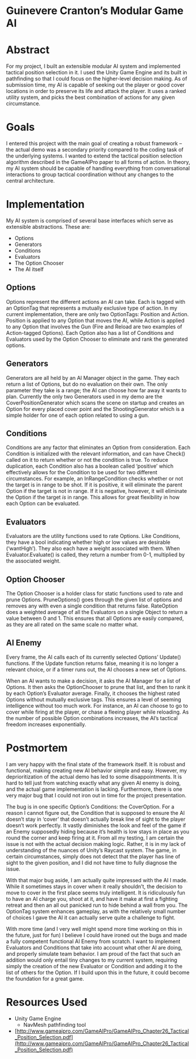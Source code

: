 # Guinevere Cranton’s Modular Game AI

# Abstract

For my project, I built an extensible modular AI system and implemented tactical position selection in it. I used the Unity Game Engine and its built in pathfinding so that I could focus on the higher-level decision making. As of submission time, my AI is capable of seeking out the player or good cover locations in order to preserve its life and attack the player. It uses a ranked utility system, and picks the best combination of actions for any given circumstance.


# Goals

I entered this project with the main goal of creating a robust framework – the actual demo was a secondary priority compared to the coding task of the underlying systems. I wanted to extend the tactical position selection algorithm described in the GameAIPro paper to all forms of action. In theory, my AI system should be capable of handling everything from conversational interactions to group tactical coordination without any changes to the central architecture.


# Implementation

My AI system is comprised of several base interfaces which serve as extensible abstractions. These are:



* Options
* Generators
* Conditions
* Evaluators
* The Option Chooser
* The AI itself


## Options

Options represent the different actions an AI can take. Each is tagged with an OptionTag that represents a mutually exclusive type of action. In my current implementation, there are only two OptionTags: Position and Action. Position is applied to any Option that moves the AI, while Action is applied to any Option that involves the Gun (Fire and Reload are two examples of Action-tagged Options). Each Option also has a list of Conditions and Evaluators used by the Option Chooser to eliminate and rank the generated options.


## Generators

Generators are all held by an AI Manager object in the game. They each return a list of Options, but do no evaluation on their own. The only parameter they take is a range; the AI can choose how far away it wants to plan. Currently the only two Generators used in my demo are the CoverPositionGenerator which scans the scene on startup and creates an Option for every placed cover point and the ShootingGenerator which is a simple holder for one of each option related to using a gun.


## Conditions

Conditions are any factor that eliminates an Option from consideration. Each Condition is initialized with the relevant information, and can have Check() called on it to return whether or not the condition is true. To reduce duplication, each Condition also has a boolean called ‘positive’ which effectively allows for the Condition to be used for two different circumstances. For example, an InRangeCondition checks whether or not the target is in range to be shot. If it is positive, it will eliminate the parent Option if the target is not in range. If it is negative, however, it will eliminate the Option if the target _is_ in range. This allows for great flexibility in how each Option can be evaluated.


## Evaluators

Evaluators are the utility functions used to rate Options. Like Conditions, they have a bool indicating whether high or low values are desirable (‘wantHigh’). They also each have a weight associated with them. When Evaluator.Evaluate() is called, they return a number from 0-1, multiplied by the associated weight.


## Option Chooser

The Option Chooser is a holder class for static functions used to rate and prune Options. PruneOptions() goes through the given list of options and removes any with even a single condition that returns false. RateOption does a weighted average of all the Evaluators on a single Object to return a value between 0 and 1. This ensures that all Options are easily compared, as they are all rated on the same scale no matter what. 


## AI Enemy

Every frame, the AI calls each of its currently selected Options’ Update() functions. If the Update function returns false, meaning it is no longer a relevant choice, or if a timer runs out, the AI chooses a new set of Options. 

When an AI wants to make a decision, it asks the AI Manager for a list of Options. It then asks the OptionChooser to prune that list, and then to rank it by each Option’s Evaluator average. Finally, it chooses the highest rated Options without mutually exclusive tags. This ensures a level of seeming intelligence without too much work. For instance, an AI can choose to go to cover while firing at the player, or chase a fleeing player while reloading. As the number of possible Option combinations increases, the AI’s tactical freedom increases exponentially.


# Postmortem

I am very happy with the final state of the framework itself. It is robust and functional, making creating new AI behavior simple and easy. However, my deprioritization of the actual demo has led to some disappointments. It is hard to tell just from watching exactly what any given AI enemy is doing, and the actual game implementation is lacking. Furthermore, there is one very major bug that I could not iron out in time for the project presentation.

The bug is in one specific Option’s Conditions: the CoverOption. For a reason I cannot figure out, the Condition that is supposed to ensure the AI doesn’t stay in ‘cover’ that doesn’t actually break line of sight to the player doesn’t work perfectly. It vastly diminishes the look and feel of the game if an Enemy supposedly hiding because it’s health is low stays in place as you round the corner and keep firing at it. From all my testing, I am certain the issue is not with the actual decision making logic. Rather, it is in my lack of understanding of the nuances of Unity’s Raycast system. The game, in certain circumstances, simply does not detect that the player has line of sight to the given position, and I did not have time to fully diagnose the issue.

With that major bug aside, I am actually quite impressed with the AI I made. While it sometimes stays in cover when it really shouldn’t, the decision to move to cover in the first place seems truly intelligent. It is ridiculously fun to have an AI charge you, shoot at it, and have it make at first a fighting retreat and then an all out panicked run to hide behind a wall from you. The OptionTag system enhances gameplay, as with the relatively small number of choices I gave the AI it can actually serve quite a challenge to fight.

With more time (and I very well might spend more time working on this in the future, just for fun) I believe I could have ironed out the bugs and made a fully competent functional AI Enemy from scratch. I want to implement Evaluators and Conditions that take into account what other AI are doing, and properly simulate team behavior. I am proud of the fact that such an addition would only entail tiny changes to my current system, requiring simply the creation of the new Evaluator or Condition and adding it to the list of others for the Option. If I build upon this in the future, it could become the foundation for a great game.


# Resources Used



* Unity Game Engine
    * NavMesh pathfinding tool
* [http://www.gameaipro.com/GameAIPro/GameAIPro_Chapter26_Tactical_Position_Selection.pdf](http://www.gameaipro.com/GameAIPro/GameAIPro_Chapter26_Tactical_Position_Selection.pdf)